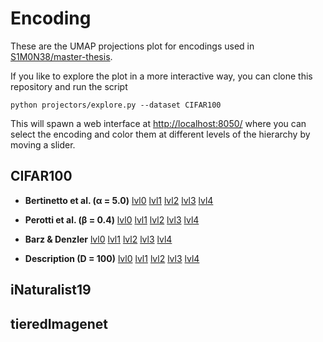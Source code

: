 # Encoding

These are the UMAP projections plot for encodings used in [S1M0N38/master-thesis](https://github.com/S1M0N38/master-thesis).


If you like to explore the plot in a more interactive way, you can clone this repository and run the script
```
python projectors/explore.py --dataset CIFAR100
```
This will spawn a web interface at [http://localhost:8050/](http://localhost:8050/) where you can select the encoding and color them at different levels of the hierarchy by moving a slider.


## CIFAR100

<!-- TODO: add the hyperparameters used for UMAP -->

- **Bertinetto et al. (α = 5.0)**
[lvl0](./CIFAR100/datasets-CIFAR100-projections-umap-mbm-beta5.0.npy_0.html)
[lvl1](./CIFAR100/datasets-CIFAR100-projections-umap-mbm-beta5.0.npy_1.html)
[lvl2](./CIFAR100/datasets-CIFAR100-projections-umap-mbm-beta5.0.npy_2.html)
[lvl3](./CIFAR100/datasets-CIFAR100-projections-umap-mbm-beta5.0.npy_3.html)
[lvl4](./CIFAR100/datasets-CIFAR100-projections-umap-mbm-beta5.0.npy_4.html)

- **Perotti et al. (β = 0.4)**
[lvl0](./CIFAR100/datasets-CIFAR100-projections-umap-b3p-beta0.4.npy_0.html)
[lvl1](./CIFAR100/datasets-CIFAR100-projections-umap-b3p-beta0.4.npy_1.html)
[lvl2](./CIFAR100/datasets-CIFAR100-projections-umap-b3p-beta0.4.npy_2.html)
[lvl3](./CIFAR100/datasets-CIFAR100-projections-umap-b3p-beta0.4.npy_3.html)
[lvl4](./CIFAR100/datasets-CIFAR100-projections-umap-b3p-beta0.4.npy_4.html)

- **Barz & Denzler**
[lvl0](./CIFAR100/datasets-CIFAR100-projections-umap-barz-denzler.npy_0)
[lvl1](./CIFAR100/datasets-CIFAR100-projections-umap-barz-denzler.npy_1)
[lvl2](./CIFAR100/datasets-CIFAR100-projections-umap-barz-denzler.npy_2)
[lvl3](./CIFAR100/datasets-CIFAR100-projections-umap-barz-denzler.npy_3)
[lvl4](./CIFAR100/datasets-CIFAR100-projections-umap-barz-denzler.npy_4)

- **Description (D = 100)**
[lvl0](./CIFAR100/datasets-CIFAR100-projections-umap-desc-pca-ada-austen-d100.npy_0.html)
[lvl1](./CIFAR100/datasets-CIFAR100-projections-umap-desc-pca-ada-austen-d100.npy_1.html)
[lvl2](./CIFAR100/datasets-CIFAR100-projections-umap-desc-pca-ada-austen-d100.npy_2.html)
[lvl3](./CIFAR100/datasets-CIFAR100-projections-umap-desc-pca-ada-austen-d100.npy_3.html)
[lvl4](./CIFAR100/datasets-CIFAR100-projections-umap-desc-pca-ada-austen-d100.npy_4.html)



## iNaturalist19

## tieredImagenet
